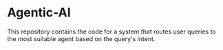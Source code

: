 # Agentic-AI
This repository contains the code for a system that routes user queries to the most suitable agent based on the query's intent.
